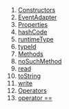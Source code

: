 1.  [Constructors](models_events_event_model/EventAdapter-class.html#constructors)
2.  [EventAdapter](models_events_event_model/EventAdapter/EventAdapter.html)
3.  [Properties](models_events_event_model/EventAdapter-class.html#instance-properties)
4.  [hashCode](models_events_event_model/EventAdapter/hashCode.html)
5.  [runtimeType](https://api.flutter.dev/flutter/dart-core/Object/runtimeType.html)
6.  [typeId](models_events_event_model/EventAdapter/typeId.html)
7.  [Methods](models_events_event_model/EventAdapter-class.html#instance-methods)
8.  [noSuchMethod](https://api.flutter.dev/flutter/dart-core/Object/noSuchMethod.html)
9.  [read](models_events_event_model/EventAdapter/read.html)
10. [toString](https://api.flutter.dev/flutter/dart-core/Object/toString.html)
11. [write](models_events_event_model/EventAdapter/write.html)
12. [Operators](models_events_event_model/EventAdapter-class.html#operators)
13. [operator
    ==](models_events_event_model/EventAdapter/operator_equals.html)
